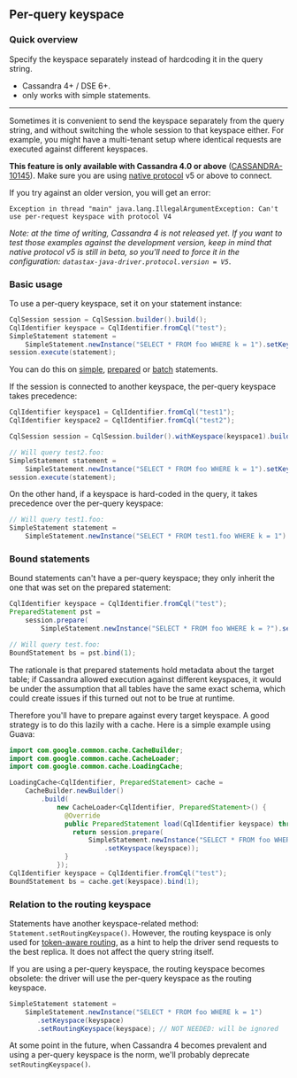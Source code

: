 ## Per-query keyspace

### Quick overview

Specify the keyspace separately instead of hardcoding it in the query string.

* Cassandra 4+ / DSE 6+.
* only works with simple statements.

-----

Sometimes it is convenient to send the keyspace separately from the query string, and without
switching the whole session to that keyspace either. For example, you might have a multi-tenant
setup where identical requests are executed against different keyspaces.

**This feature is only available with Cassandra 4.0 or above** ([CASSANDRA-10145]). Make sure you
are using [native protocol](../../native_protocol/) v5 or above to connect.

If you try against an older version, you will get an error:

```
Exception in thread "main" java.lang.IllegalArgumentException: Can't use per-request keyspace with protocol V4
```

*Note: at the time of writing, Cassandra 4 is not released yet. If you want to test those examples
against the development version, keep in mind that native protocol v5 is still in beta, so you'll
need to force it in the configuration: `datastax-java-driver.protocol.version = V5`*.

### Basic usage

To use a per-query keyspace, set it on your statement instance:

```java
CqlSession session = CqlSession.builder().build();
CqlIdentifier keyspace = CqlIdentifier.fromCql("test");
SimpleStatement statement =
    SimpleStatement.newInstance("SELECT * FROM foo WHERE k = 1").setKeyspace(keyspace);
session.execute(statement);
```

You can do this on [simple](../simple/), [prepared](../prepared) or [batch](../batch/) statements.

If the session is connected to another keyspace, the per-query keyspace takes precedence:

```java
CqlIdentifier keyspace1 = CqlIdentifier.fromCql("test1");
CqlIdentifier keyspace2 = CqlIdentifier.fromCql("test2");

CqlSession session = CqlSession.builder().withKeyspace(keyspace1).build();

// Will query test2.foo:
SimpleStatement statement =
    SimpleStatement.newInstance("SELECT * FROM foo WHERE k = 1").setKeyspace(keyspace2);
session.execute(statement);
```

On the other hand, if a keyspace is hard-coded in the query, it takes precedence over the per-query
keyspace:

```java
// Will query test1.foo:
SimpleStatement statement =
    SimpleStatement.newInstance("SELECT * FROM test1.foo WHERE k = 1").setKeyspace(keyspace2);
```

### Bound statements

Bound statements can't have a per-query keyspace; they only inherit the one that was set on the
prepared statement:

```java
CqlIdentifier keyspace = CqlIdentifier.fromCql("test");
PreparedStatement pst =
    session.prepare(
        SimpleStatement.newInstance("SELECT * FROM foo WHERE k = ?").setKeyspace(keyspace));

// Will query test.foo:
BoundStatement bs = pst.bind(1);
```

The rationale is that prepared statements hold metadata about the target table; if Cassandra allowed
execution against different keyspaces, it would be under the assumption that all tables have the
same exact schema, which could create issues if this turned out not to be true at runtime.

Therefore you'll have to prepare against every target keyspace. A good strategy is to do this lazily
with a cache. Here is a simple example using Guava:

```java
import com.google.common.cache.CacheBuilder;
import com.google.common.cache.CacheLoader;
import com.google.common.cache.LoadingCache;

LoadingCache<CqlIdentifier, PreparedStatement> cache =
    CacheBuilder.newBuilder()
        .build(
            new CacheLoader<CqlIdentifier, PreparedStatement>() {
              @Override
              public PreparedStatement load(CqlIdentifier keyspace) throws Exception {
                return session.prepare(
                    SimpleStatement.newInstance("SELECT * FROM foo WHERE k = ?")
                        .setKeyspace(keyspace));
              }
            });
CqlIdentifier keyspace = CqlIdentifier.fromCql("test");
BoundStatement bs = cache.get(keyspace).bind(1);
```

### Relation to the routing keyspace

Statements have another keyspace-related method: `Statement.setRoutingKeyspace()`. However, the
routing keyspace is only used for [token-aware routing], as a hint to help the driver send requests
to the best replica. It does not affect the query string itself.   

If you are using a per-query keyspace, the routing keyspace becomes obsolete: the driver will use
the per-query keyspace as the routing keyspace.

```java
SimpleStatement statement =
    SimpleStatement.newInstance("SELECT * FROM foo WHERE k = 1")
       .setKeyspace(keyspace)
       .setRoutingKeyspace(keyspace); // NOT NEEDED: will be ignored
```

At some point in the future, when Cassandra 4 becomes prevalent and using a per-query keyspace is
the norm, we'll probably deprecate `setRoutingKeyspace()`.

[token-aware routing]: https://docs.datastax.com/en/drivers/java/4.10/com/datastax/oss/driver/api/core/session/Request.html#getRoutingKey--

[CASSANDRA-10145]: https://issues.apache.org/jira/browse/CASSANDRA-10145